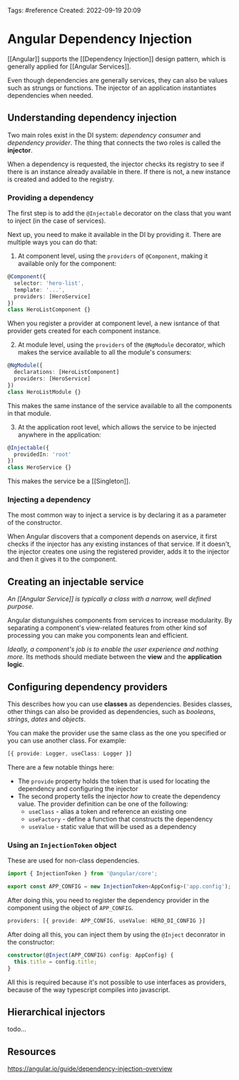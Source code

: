 Tags: #reference 
Created: 2022-09-19 20:09

# Angular Dependency Injection
[[Angular]] supports the [[Dependency Injection]] design pattern, which is generally applied for [[Angular Services]].

Even though dependencies are generally services, they can also be values such as strungs or functions. The injector of an application instantiates dependencies when needed.

## Understanding dependency injection
Two main roles exist in the DI system: *dependency consumer* and *dependency provider*. The thing that connects the two roles is called the **injector**.

When a dependency is requested, the injector checks its registry to see if there is an instance already available in there. If there is not, a new instance is created and added to the registry.

### Providing a dependency
The first step is to add the `@Injectable` decorator on the class that you want to inject (in the case of services).

Next up, you need to make it available in the DI by providing it. There are multiple ways you can do that:

1. At component level, using the `providers` of `@Component`, making it available only for the component:

```ts
@Component({
  selector: 'hero-list',
  template: '...',
  providers: [HeroService]
})
class HeroListComponent {}
```

When you register a provider at component level, a new isntance of that provider gets created for each component instance.

2. At module level, using the `providers` of the `@NgModule` decorator, which makes the service available to all the module's consumers:

```ts
@NgModule({
  declarations: [HeroListComponent]
  providers: [HeroService]
})
class HeroListModule {}
```

This makes the same instance of the service available to all the components in that module.

3. At the application root level, which allows the service to be injected anywhere in the application:

```ts
@Injectable({
  providedIn: 'root'
})
class HeroService {}
```

This makes the service be a [[Singleton]].

### Injecting a dependency
The most common way to inject a service is by declaring it as a parameter of the constructor. 

When Angular discovers that a component depends on  aservice, it first checks if the injector has any existing instances of that service. If it doesn't, the injector creates one using the registered provider, adds it to the injector and then it gives it to the component.

## Creating an injectable service
*An [[Angular Service]] is typically a class with a narrow, well defined purpose.*

Angular distunguishes components from services to increase modularity. By separating a component's view-related features from other kind sof processing you can make you components lean and efficient.

*Ideally, a component's job is to enable the user experience and nothing more.* Its methods should mediate between the **view** and the **application logic**.

## Configuring dependency providers
This describes how you can use **classes** as dependencies. Besides classes, other things can also be provided as dependencies, such as *booleans*, *strings*, *dates* and *objects*.

You can make the provider use the same class as the one you specified or you can use another class. For example:

```ts
[{ provide: Logger, useClass: Logger }]
```

There are a few notable things here: 
- The `provide` property holds the token that is used for locating the dependency and configuring the injector
- The second property tells the injector *how* to create the dependency value. The provider definition can be one of the following:
	- `useClass` - alias a token and reference an existing one
	- `useFactory` - define a function that constructs the dependency
	- `useValue` - static value that will be used as a dependency

### Using an `InjectionToken` object
These are used for non-class dependencies.

```ts
import { InjectionToken } from '@angular/core';

export const APP_CONFIG = new InjectionToken<AppConfig>('app.config');
```

After doing this, you need to register the dependency provider in the component using the object of `APP_CONFIG`.

```ts
providers: [{ provide: APP_CONFIG, useValue: HERO_DI_CONFIG }]
```

After doing all this, you can inject them by using the `@Inject` deconrator in the constructor:

```ts
constructor(@Inject(APP_CONFIG) config: AppConfig) {
  this.title = config.title;
}
```

All this is required because it's not possible to use interfaces as providers, because of the way typescript compiles into javascript.

## Hierarchical injectors
todo...

## Resources
https://angular.io/guide/dependency-injection-overview
